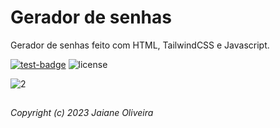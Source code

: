 # Gerador de senhas
Gerador de senhas feito com HTML, TailwindCSS e Javascript.

[![test-badge](https://img.shields.io/badge/-Clique_aqui_para_testar-059669)](https://jaianeoliveira.github.io/password-generator/)
![license](https://img.shields.io/github/license/JaianeOliveira/password-generator?style=social)

![2](https://user-images.githubusercontent.com/82323559/210899211-f235fddf-c194-45ff-980b-ff4858cfca72.png)

##
*Copyright (c) 2023 Jaiane Oliveira*
